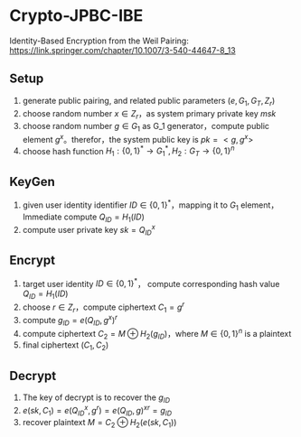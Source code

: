 # Crypto-JPBC-IBE
Identity-Based Encryption from the Weil Pairing: https://link.springer.com/chapter/10.1007/3-540-44647-8_13
## Setup

1. generate public pairing, and related public parameters $(e,G_1,G_T,Z_r)$
2. choose random number $x\in Z_r$，as system primary private key $msk$
3. choose random number $g \in G_1$ as G_1 generator，compute public element $g^x$。therefor，the system public key is $pk = <g,g^x>$
4. choose hash function $H_1:{\{0,1\}}^* \rightarrow G_1^*, H_2:G_T \rightarrow \{0,1\}^n$
## KeyGen

1. given user identity identifier  $ID\in\{0,1\}^*$，mapping it to $G_1$ element，Immediate compute $Q_{ID} = H_1(ID)$
2. compute user private key $sk = Q_{ID}^x$
## Encrypt

1. target user identity $ID\in \{0,1\}^*$， compute corresponding hash value $Q_{ID} = H_1(ID)$
2. choose $r \in Z_r$，compute ciphertext $C_1 = g^r$
3. compute $g_{ID} = e(Q_{ID},g^x)^r$
4. compute ciphertext $C_2 = M \oplus H_2(g_{ID})$，where $M\in \{0,1\}^n$ is a plaintext
5. final ciphertext $(C_1,C_2)$
## Decrypt

1. The key of decrypt is to recover the $g_{ID}$
2. $e(sk,C_1) = e(Q_{ID}^x,g^r) = e(Q_{ID},g)^{xr} = g_{ID}$
3. recover plaintext $M = C_2 \oplus H_2(e(sk,C_1))$
